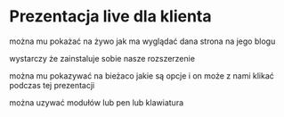 # Prezentacja live dla klienta


można mu pokażać na żywo jak ma wyglądać dana strona
na jego blogu


wystarczy że zainstaluje sobie nasze rozszerzenie


można mu pokazywać na bieżaco jakie są opcje i on może z nami klikać
podczas tej prezentacji


można uzywać modułów lub pen lub klawiatura



